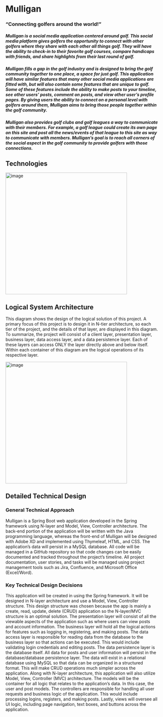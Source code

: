 # Mulligan
### “Connecting golfers around the world!”
##### Mulligan is a social media application centered around golf. This social media platform gives golfers the opportunity to connect with other golfers where they share with each other all things golf. They will have the ability to check-in to their favorite golf courses, compare handicaps with friends, and share highlights from their last round of golf. 
##### Mulligan fills a gap in the golf industry and is designed to bring the golf community together to one place, a space for just golf. This application will have similar features that many other social media applications are fitted with, but will also contain some features that are unique to golf. Some of these features include the ability to make posts to your timeline, see other users’ posts, comment on posts, and view other user’s profile pages. By giving users the ability to connect on a personal level with golfers around them, Mulligan aims to bring those people together within the golf community.
##### Mulligan also provides golf clubs and golf leagues a way to communicate with their members. For example, a golf league could create its own page on this site and post all the news/events of that league to this site as way to communicate with members. Mulligan’s goal is to reach all corners of the social aspect in the golf community to provide golfers with those connections.

## Technologies
<img width="400" alt="image" src="https://user-images.githubusercontent.com/90354190/208188752-06f86598-74a3-415b-a754-7c91fd46268c.png">

## Logical System Architecture
This diagram shows the design of the logical solution of this project. A primary focus of this project is to design it in N-tier architecture, so each tier of the project, and the details of that layer, are displayed in this diagram. To summarize, the project will consist of a client layer, presentation layer, business layer, data access layer, and a data persistence layer. Each of these layers can access ONLY the layer directly above and below itself. Within each container of this diagram are the logical operations of its respective layer.

<img width="400" alt="image" src="https://user-images.githubusercontent.com/90354190/208188601-e4251718-34f3-4998-8903-ccb20de9b20f.png">

## Detailed Technical Design
### General Technical Approach
Mulligan is a Spring Boot web application developed in the Spring framework using N-layer and Model, View, Controller architecture. The back-end portion of the application will be written with the Java programming language, whereas the front-end of Mulligan will be designed with Adobe XD and implemented using Thymeleaf, HTML, and CSS. The application’s data will persist in a MySQL database. All code will be managed in a GitHub repository so that code changes can be easily documented and tracked throughout the project’s timeline. All project documentation, user stories, and tasks will be managed using project management tools such as Jira, Confluence, and Microsoft Office (Excel/Word).

### Key Technical Design Decisions
This application will be created in using the Spring framework. It will be designed in N-layer architecture and use a Model, View, Controller structure. This design structure was chosen because the app is mainly a create, read, update, delete (CRUD) application so the N-layer/MVC structure is an optimal solution. 
The presentation layer will consist of all the viewable aspects of the application such as where users can view posts and account information. The business layer will hold all the logical actions for features such as logging in, registering, and making posts. The data access layer is responsible for reading data from the database to the business layer so that actions can be executed. This would include validating login credentials and editing posts. The data persistence layer is the database itself. All data for posts and user information will persist in the database/database persistence layer. The data will exist in a relational database using MySQL so that data can be organized in a structured format. This will make CRUD operations much simpler across the application.
Along with N-layer architecture, this application will also utilize Model, View, Controller (MVC) architecture. The models will be the container for all logic that relates to the application’s data. In this case, the user and post models. The controllers are responsible for handling all user requests and business logic of the application. This would include processing logins, registers, and making posts. Lastly, views will oversee all UI logic, including page navigation, text boxes, and buttons across the application.
